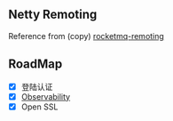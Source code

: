 ## Netty Remoting

Reference from (copy) [rocketmq-remoting](https://github.com/apache/rocketmq)

## RoadMap

- [x] 登陆认证
- [x] [Observability](skywalking-plugin)
- [x] Open SSL